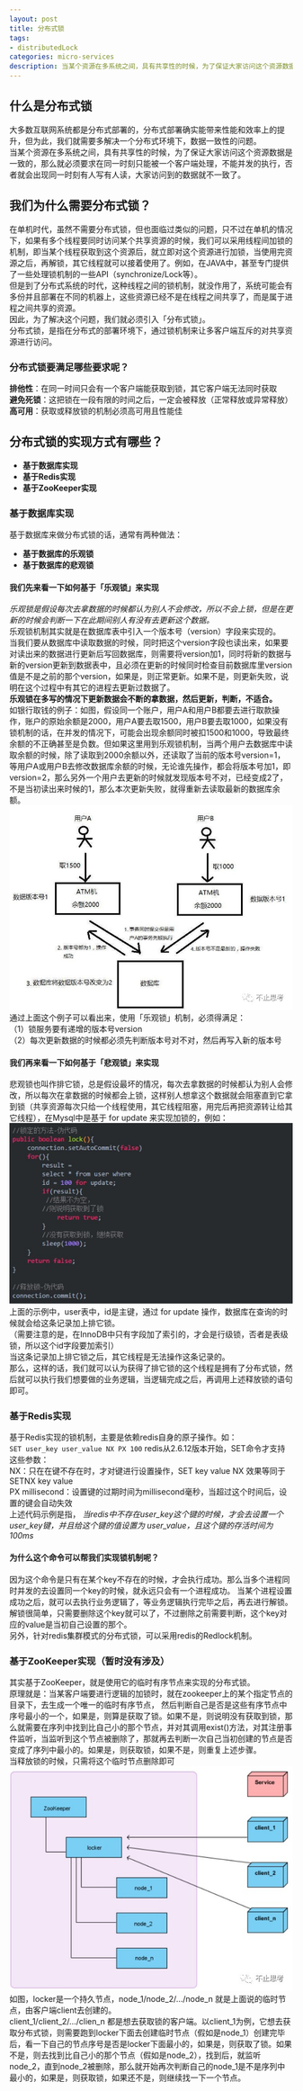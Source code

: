 ```yaml
---
layout: post
title: 分布式锁
tags:
- distributedLock
categories: micro-services
description: 当某个资源在多系统之间，具有共享性的时候，为了保证大家访问这个资源数据是一致的，那么就必须要求在同一时刻只能被一个客户端处理，不能并发的执行，否者就会出现同一时刻有人写有人读，大家访问到的数据就不一致了
---
```

## 什么是分布式锁
大多数互联网系统都是分布式部署的，分布式部署确实能带来性能和效率上的提升，但为此，我们就需要多解决一个分布式环境下，数据一致性的问题。  
当某个资源在多系统之间，具有共享性的时候，为了保证大家访问这个资源数据是一致的，那么就必须要求在同一时刻只能被一个客户端处理，不能并发的执行，否者就会出现同一时刻有人写有人读，大家访问到的数据就不一致了。

<!-- more -->

## 我们为什么需要分布式锁？
在单机时代，虽然不需要分布式锁，但也面临过类似的问题，只不过在单机的情况下，如果有多个线程要同时访问某个共享资源的时候，我们可以采用线程间加锁的机制，即当某个线程获取到这个资源后，就立即对这个资源进行加锁，当使用完资源之后，再解锁，其它线程就可以接着使用了。例如，在JAVA中，甚至专门提供了一些处理锁机制的一些API（synchronize/Lock等）。  
但是到了分布式系统的时代，这种线程之间的锁机制，就没作用了，系统可能会有多份并且部署在不同的机器上，这些资源已经不是在线程之间共享了，而是属于进程之间共享的资源。  
因此，为了解决这个问题，我们就必须引入「分布式锁」。  
分布式锁，是指在分布式的部署环境下，通过锁机制来让多客户端互斥的对共享资源进行访问。  
### 分布式锁要满足哪些要求呢？  
**排他性**：在同一时间只会有一个客户端能获取到锁，其它客户端无法同时获取  
**避免死锁**：这把锁在一段有限的时间之后，一定会被释放（正常释放或异常释放）  
**高可用**：获取或释放锁的机制必须高可用且性能佳  
## 分布式锁的实现方式有哪些？
- **基于数据库实现**
- **基于Redis实现**
- **基于ZooKeeper实现**
### 基于数据库实现
基于数据库来做分布式锁的话，通常有两种做法：
- **基于数据库的乐观锁**
- **基于数据库的悲观锁**
#### 我们先来看一下如何基于「乐观锁」来实现
*乐观锁是假设每次去拿数据的时候都认为别人不会修改，所以不会上锁，但是在更新的时候会判断一下在此期间别人有没有去更新这个数据。*  
乐观锁机制其实就是在数据库表中引入一个版本号（version）字段来实现的。  
当我们要从数据库中读取数据的时候，同时把这个version字段也读出来，如果要对读出来的数据进行更新后写回数据库，则需要将version加1，同时将新的数据与新的version更新到数据表中，且必须在更新的时候同时检查目前数据库里version值是不是之前的那个version，如果是，则正常更新。如果不是，则更新失败，说明在这个过程中有其它的进程去更新过数据了。  
**乐观锁在多写的情况下更新数据会不断的拿数据，然后更新，判断，不适合。**  
如银行取钱的例子：如图，假设同一个账户，用户A和用户B都要去进行取款操作，账户的原始余额是2000，用户A要去取1500，用户B要去取1000，如果没有锁机制的话，在并发的情况下，可能会出现余额同时被扣1500和1000，导致最终余额的不正确甚至是负数。但如果这里用到乐观锁机制，当两个用户去数据库中读取余额的时候，除了读取到2000余额以外，还读取了当前的版本号version=1，等用户A或用户B去修改数据库余额的时候，无论谁先操作，都会将版本号加1，即version=2，那么另外一个用户去更新的时候就发现版本号不对，已经变成2了，不是当初读出来时候的1，那么本次更新失败，就得重新去读取最新的数据库余额。  
![取款](\assets\img\distributed_1.jpg)
通过上面这个例子可以看出来，使用「乐观锁」机制，必须得满足：  
（1）锁服务要有递增的版本号version  
（2）每次更新数据的时候都必须先判断版本号对不对，然后再写入新的版本号  
#### 我们再来看一下如何基于「悲观锁」来实现
悲观锁也叫作排它锁，总是假设最坏的情况，每次去拿数据的时候都认为别人会修改，所以每次在拿数据的时候都会上锁，这样别人想拿这个数据就会阻塞直到它拿到锁（共享资源每次只给一个线程使用，其它线程阻塞，用完后再把资源转让给其它线程），在Mysql中是基于 for update 来实现加锁的，例如：  
![悲观锁](\assets\img\distributed_2.jpg)
上面的示例中，user表中，id是主键，通过 for update 操作，数据库在查询的时候就会给这条记录加上排它锁。  
（需要注意的是，在InnoDB中只有字段加了索引的，才会是行级锁，否者是表级锁，所以这个id字段要加索引）  
当这条记录加上排它锁之后，其它线程是无法操作这条记录的。  
那么，这样的话，我们就可以认为获得了排它锁的这个线程是拥有了分布式锁，然后就可以执行我们想要做的业务逻辑，当逻辑完成之后，再调用上述释放锁的语句即可。  
### 基于Redis实现
基于Redis实现的锁机制，主要是依赖redis自身的原子操作。如：  
`
SET user_key user_value NX PX 100
`
redis从2.6.12版本开始，SET命令才支持这些参数：  
NX：只在在键不存在时，才对键进行设置操作，SET key value NX 效果等同于 SETNX key value  
PX millisecond：设置键的过期时间为millisecond毫秒，当超过这个时间后，设置的键会自动失效  
上述代码示例是指，
*当redis中不存在user_key这个键的时候，才会去设置一个user_key键，并且给这个键的值设置为 user_value，且这个键的存活时间为100ms*  
#### 为什么这个命令可以帮我们实现锁机制呢？  
因为这个命令是只有在某个key不存在的时候，才会执行成功。那么当多个进程同时并发的去设置同一个key的时候，就永远只会有一个进程成功。
当某个进程设置成功之后，就可以去执行业务逻辑了，等业务逻辑执行完毕之后，再去进行解锁。
解锁很简单，只需要删除这个key就可以了，不过删除之前需要判断，这个key对应的value是当初自己设置的那个。  
另外，针对redis集群模式的分布式锁，可以采用redis的Redlock机制。  
### 基于ZooKeeper实现（暂时没有涉及）
其实基于ZooKeeper，就是使用它的临时有序节点来实现的分布式锁。  
原理就是：当某客户端要进行逻辑的加锁时，就在zookeeper上的某个指定节点的目录下，去生成一个唯一的临时有序节点， 然后判断自己是否是这些有序节点中序号最小的一个，如果是，则算是获取了锁。如果不是，则说明没有获取到锁，那么就需要在序列中找到比自己小的那个节点，并对其调用exist()方法，对其注册事件监听，当监听到这个节点被删除了，那就再去判断一次自己当初创建的节点是否变成了序列中最小的。如果是，则获取锁，如果不是，则重复上述步骤。  
当释放锁的时候，只需将这个临时节点删除即可
![zookeeper](\assets\img\distributed_3.jpg)  
如图，locker是一个持久节点，node_1/node_2/…/node_n 就是上面说的临时节点，由客户端client去创建的。  
client_1/client_2/…/clien_n 都是想去获取锁的客户端。以client_1为例，它想去获取分布式锁，则需要跑到locker下面去创建临时节点（假如是node_1）创建完毕后，看一下自己的节点序号是否是locker下面最小的，如果是，则获取了锁。如果不是，则去找到比自己小的那个节点（假如是node_2），找到后，就监听node_2，直到node_2被删除，那么就开始再次判断自己的node_1是不是序列中最小的，如果是，则获取锁，如果还不是，则继续找一下一个节点。
